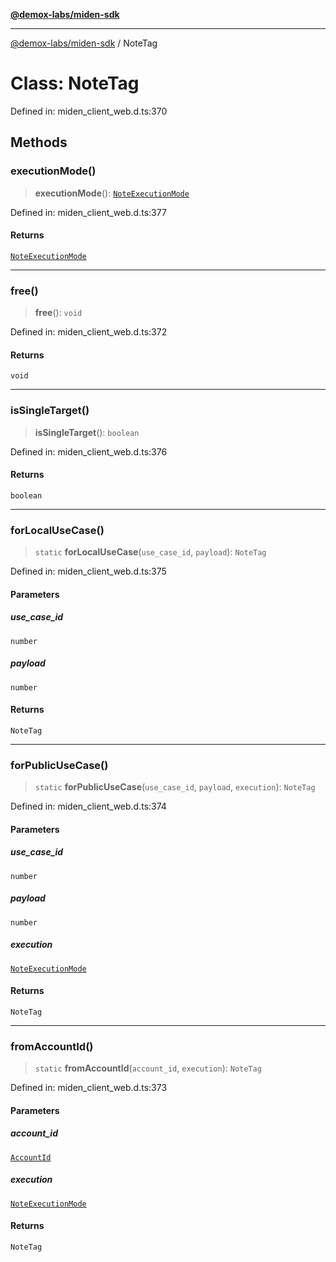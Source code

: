 [**@demox-labs/miden-sdk**](../README.md)

***

[@demox-labs/miden-sdk](../README.md) / NoteTag

# Class: NoteTag

Defined in: miden\_client\_web.d.ts:370

## Methods

### executionMode()

> **executionMode**(): [`NoteExecutionMode`](NoteExecutionMode.md)

Defined in: miden\_client\_web.d.ts:377

#### Returns

[`NoteExecutionMode`](NoteExecutionMode.md)

***

### free()

> **free**(): `void`

Defined in: miden\_client\_web.d.ts:372

#### Returns

`void`

***

### isSingleTarget()

> **isSingleTarget**(): `boolean`

Defined in: miden\_client\_web.d.ts:376

#### Returns

`boolean`

***

### forLocalUseCase()

> `static` **forLocalUseCase**(`use_case_id`, `payload`): `NoteTag`

Defined in: miden\_client\_web.d.ts:375

#### Parameters

##### use\_case\_id

`number`

##### payload

`number`

#### Returns

`NoteTag`

***

### forPublicUseCase()

> `static` **forPublicUseCase**(`use_case_id`, `payload`, `execution`): `NoteTag`

Defined in: miden\_client\_web.d.ts:374

#### Parameters

##### use\_case\_id

`number`

##### payload

`number`

##### execution

[`NoteExecutionMode`](NoteExecutionMode.md)

#### Returns

`NoteTag`

***

### fromAccountId()

> `static` **fromAccountId**(`account_id`, `execution`): `NoteTag`

Defined in: miden\_client\_web.d.ts:373

#### Parameters

##### account\_id

[`AccountId`](AccountId.md)

##### execution

[`NoteExecutionMode`](NoteExecutionMode.md)

#### Returns

`NoteTag`
